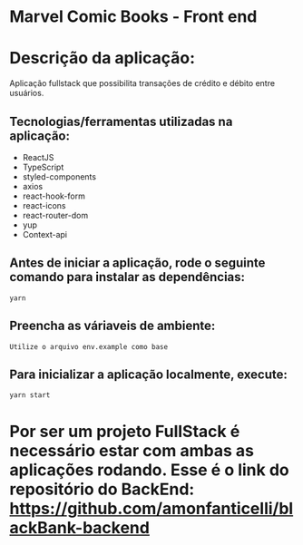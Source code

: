 # Marvel Comic Books - Front end

# Descrição da aplicação:

Aplicação fullstack que possibilita transações de crédito e débito entre usuários.

## Tecnologias/ferramentas utilizadas na aplicação:

- ReactJS
- TypeScript
- styled-components
- axios
- react-hook-form
- react-icons
- react-router-dom
- yup
- Context-api

## Antes de iniciar a aplicação, rode o seguinte comando para instalar as dependências:

`yarn`

## Preencha as váriaveis de ambiente:

`Utilize o arquivo env.example como base`

## Para inicializar a aplicação localmente, execute:

`yarn start`

# Por ser um projeto FullStack é necessário estar com ambas as aplicações rodando. Esse é o link do repositório do BackEnd: https://github.com/amonfanticelli/blackBank-backend
